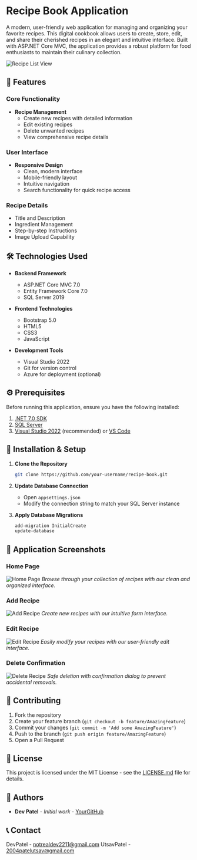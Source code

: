 # Recipe Book Application

A modern, user-friendly web application for managing and organizing your favorite recipes. This digital cookbook allows users to create, store, edit, and share their cherished recipes in an elegant and intuitive interface. Built with ASP.NET Core MVC, the application provides a robust platform for food enthusiasts to maintain their culinary collection.

![Recipe List View](https://raw.githubusercontent.com/your-username/recipe-book/main/screenshots/recipes-list.png)

## 🌟 Features

### Core Functionality
- **Recipe Management**
  - Create new recipes with detailed information
  - Edit existing recipes
  - Delete unwanted recipes
  - View comprehensive recipe details

### User Interface
- **Responsive Design**
  - Clean, modern interface
  - Mobile-friendly layout
  - Intuitive navigation
  - Search functionality for quick recipe access

### Recipe Details
- Title and Description
- Ingredient Management
- Step-by-step Instructions
- Image Upload Capability

## 🛠️ Technologies Used

- **Backend Framework**
  - ASP.NET Core MVC 7.0
  - Entity Framework Core 7.0
  - SQL Server 2019

- **Frontend Technologies**
  - Bootstrap 5.0
  - HTML5
  - CSS3
  - JavaScript

- **Development Tools**
  - Visual Studio 2022
  - Git for version control
  - Azure for deployment (optional)

## ⚙️ Prerequisites

Before running this application, ensure you have the following installed:

1. [.NET 7.0 SDK](https://dotnet.microsoft.com/download/dotnet/7.0)
2. [SQL Server](https://www.microsoft.com/en-us/sql-server/sql-server-downloads)
3. [Visual Studio 2022](https://visualstudio.microsoft.com/vs/) (recommended) or [VS Code](https://code.visualstudio.com/)

## 🚀 Installation & Setup

1. **Clone the Repository**
   ```bash
   git clone https://github.com/your-username/recipe-book.git
   ```

2. **Update Database Connection**
   - Open `appsettings.json`
   - Modify the connection string to match your SQL Server instance

3. **Apply Database Migrations**
   ```bash
   add-migration InitialCreate
   update-database
   ```

## 📸 Application Screenshots

### Home Page
![Home Page](https://raw.githubusercontent.com/your-username/recipe-book/main/screenshots/all-recipes.png)
*Browse through your collection of recipes with our clean and organized interface.*

### Add Recipe
![Add Recipe](https://raw.githubusercontent.com/your-username/recipe-book/main/screenshots/add-recipe.png)
*Create new recipes with our intuitive form interface.*

### Edit Recipe
![Edit Recipe](https://raw.githubusercontent.com/your-username/recipe-book/main/screenshots/edit-recipe.png)
*Easily modify your recipes with our user-friendly edit interface.*

### Delete Confirmation
![Delete Recipe](https://raw.githubusercontent.com/your-username/recipe-book/main/screenshots/delete-recipe.png)
*Safe deletion with confirmation dialog to prevent accidental removals.*

## 🤝 Contributing

1. Fork the repository
2. Create your feature branch (`git checkout -b feature/AmazingFeature`)
3. Commit your changes (`git commit -m 'Add some AmazingFeature'`)
4. Push to the branch (`git push origin feature/AmazingFeature`)
5. Open a Pull Request

## 📄 License

This project is licensed under the MIT License - see the [LICENSE.md](LICENSE.md) file for details.

## 👥 Authors

* **Dev Patel** - *Initial work* - [YourGitHub](https://github.com/yourusername)

## 📞 Contact

DevPatel   - notrealdev2211@gmail.com
UtsavPatel - 2004patelutsav@gmail.com
